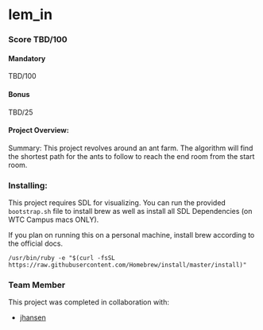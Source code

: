 # lem_in

### Score TBD/100
#### Mandatory
TBD/100

#### Bonus
TBD/25

#### Project Overview:
Summary: This project revolves around an ant farm. The algorithm will find the shortest path for the ants to follow to reach the end room from the start room.

### Installing:
This project requires SDL for visualizing. You can run the provided `bootstrap.sh` file to install brew as well as install all SDL Dependencies (on WTC Campus macs ONLY).

If you plan on running this on a personal machine, install brew according to the official docs.

`/usr/bin/ruby -e "$(curl -fsSL https://raw.githubusercontent.com/Homebrew/install/master/install)"`

### Team Member
This project was completed in collaboration with:
- [jhansen](https://github.com/jadonhansen)
